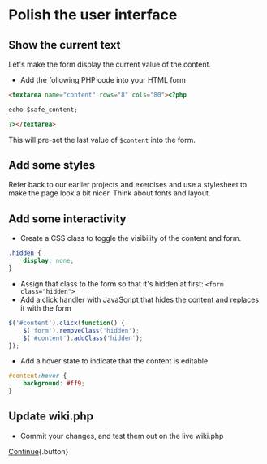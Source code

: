 # Polish the user interface

## Show the current text

Let's make the form display the current value of the content.

* Add the following PHP code into your HTML form

```html
<textarea name="content" rows="8" cols="80"><?php

echo $safe_content;

?></textarea>
```

This will pre-set the last value of `$content` into the form.

## Add some styles

Refer back to our earlier projects and exercises and use a stylesheet to make the page look a bit nicer. Think about fonts and layout.

## Add some interactivity

* Create a CSS class to toggle the visibility of the content and form.

```css
.hidden {
	display: none;
}
```

* Assign that class to the form so that it's hidden at first: `<form class="hidden">`
* Add a click handler with JavaScript that hides the content and replaces it with the form

```js
$('#content').click(function() {
	$('form').removeClass('hidden');
	$('#content').addClass('hidden');
});
```

* Add a hover state to indicate that the content is editable

```CSS
#content:hover {
	background: #ff9;
}
```

## Update wiki.php

* Commit your changes, and test them out on the live wiki.php

[Continue](own-it){.button}
